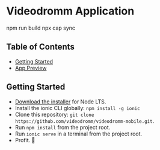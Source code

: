 # Videodromm Application
<application android:usesCleartextTraffic="true" />
npm run build
npx cap sync


## Table of Contents
- [Getting Started](#getting-started)
- [App Preview](#app-preview)

## Getting Started

* [Download the installer](https://nodejs.org/) for Node LTS.
* Install the ionic CLI globally: `npm install -g ionic`
* Clone this repository: `git clone https://github.com/videodromm/videodromm-mobile.git`.
* Run `npm install` from the project root.
* Run `ionic serve` in a terminal from the project root.
* Profit. :tada:
